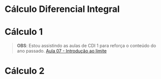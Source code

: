 # Cálculo Diferencial Integral

# Cálculo 1
    
> **OBS**: Estou assistindo as aulas de CDI 1 para reforça o conteúdo do ano passado.
[Aula 07 - Introdução ao limite](./1/April_10/)

# Cálculo 2
